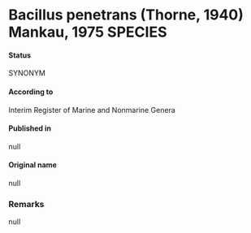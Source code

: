 # Bacillus penetrans (Thorne, 1940) Mankau, 1975 SPECIES

#### Status
SYNONYM

#### According to
Interim Register of Marine and Nonmarine Genera

#### Published in
null

#### Original name
null

### Remarks
null